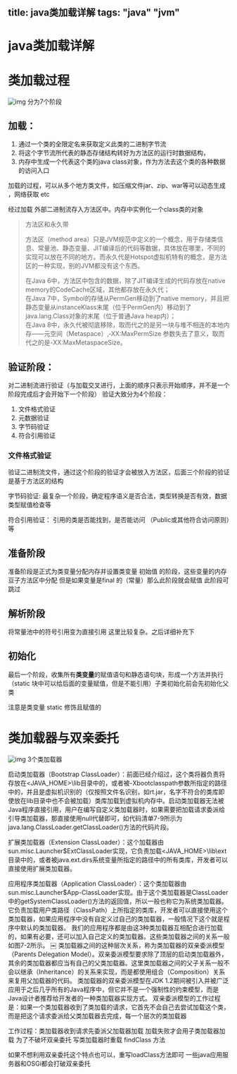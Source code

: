 title: java类加载详解
tags: "java" "jvm"
---

# java类加载详解
# 类加载过程

![img](http://image.hloli.me/18-04-28/1524897048754.jpg)
分为7个阶段

## 加载：
1. 通过一个类的全限定名来获取定义此类的二进制字节流
2. 将这个字节流所代表的静态存储结构转好为方法区的运行时数据结构，
3. 内存中生成一个代表这个类的java class对象，作为方法去这个类的各种数据的访问入口

加载的过程，可以从多个地方类文件，如压缩文件jar、zip、war等可以动态生成 ，网络获取 etc

经过加载 外部二进制流存入方法区中。内存中实例化一个class类的对象


> 方法区和永久带  
>   
> 方法区（method area）只是JVM规范中定义的一个概念，用于存储类信息、常量池、静态变量、JIT编译后的代码等数据，具体放在哪里，不同的实现可以放在不同的地方。而永久代是Hotspot虚拟机特有的概念，是方法区的一种实现，别的JVM都没有这个东西。  
>   
> 在Java 6中，方法区中包含的数据，除了JIT编译生成的代码存放在native memory的CodeCache区域，其他都存放在永久代；  
> 在Java 7中，Symbol的存储从PermGen移动到了native memory，并且把静态变量从instanceKlass末尾（位于PermGen内）移动到了java.lang.Class对象的末尾（位于普通Java heap内）；  
> 在Java 8中，永久代被彻底移除，取而代之的是另一块与堆不相连的本地内存——元空间（Metaspace）,‑XX:MaxPermSize 参数失去了意义，取而代之的是-XX:MaxMetaspaceSize。  


## 验证阶段：
对二进制流进行验证（与加载交叉进行，上面的顺序只表示开始顺序，并不是一个阶段完成后才会开始下一个阶段）
验证大致分为4个阶段：
1. 文件格式验证
2. 元数据验证
3. 字节码验证
4. 符合引用验证

### 文件格式验证
验证二进制流文件，通过这个阶段的验证才会被放入方法区，后面三个阶段的验证是基于方法区的结构

字节码验证:
最复杂一个阶段，确定程序语义是否合法，类型转换是否有效，数据类型赋值检查等

符合引用验证：
引用的类是否能找到，是否能访问 （Public或其他符合访问原则）等


## 准备阶段
准备阶段是正式为类变量分配内存并设置类变量   初始值  的阶段，这些变量的内存豆子方法区中分配
但是如果变量是final 的（常量）那么此阶段就会赋值  此阶段可跳过


## 解析阶段
将常量池中的符号引用变为直接引用
这里比较复杂。之后详细补充下

## 初始化
最后一个阶段，收集所有**类变量**的赋值语句和静态语句块，形成一个<cinit>方法并执行（static 块中可以给后面的变量赋值，但是不能引用）子类初始化前会先初始化父类

注意是类变量 static 修饰且赋值的


# 类加载器与双亲委托
![img](http://image.hloli.me/18-04-28/1524898322109.jpg)
3个类加载器

启动类加载器（Bootstrap ClassLoader）：前面已经介绍过，这个类将器负责将存放在<JAVA_HOME>\lib目录中的，或者被-Xbootclasspath参数所指定的路径中的，并且是虚拟机识别的（仅按照文件名识别，如rt.jar，名字不符合的类库即使放在lib目录中也不会被加载）类库加载到虚拟机内存中。启动类加载器无法被Java程序直接引用，用户在编写自定义类加载器时，如果需要把加载请求委派给引导类加载器，那直接使用null代替即可，如代码清单7-9所示为java.lang.ClassLoader.getClassLoader()方法的代码片段。

扩展类加载器（Extension ClassLoader）：这个加载器由sun.misc.Launcher$ExtClassLoader实现，它负责加载<JAVA_HOME>\lib\ext目录中的，或者被java.ext.dirs系统变量所指定的路径中的所有类库，开发者可以直接使用扩展类加载器。

应用程序类加载器（Application ClassLoader）：这个类加载器由sun.misc.Launcher$App-ClassLoader实现。由于这个类加载器是ClassLoader中的getSystemClassLoader()方法的返回值，所以一般也称它为系统类加载器。它负责加载用户类路径（ClassPath）上所指定的类库，开发者可以直接使用这个类加载器，如果应用程序中没有自定义过自己的类加载器，一般情况下这个就是程序中默认的类加载器。
我们的应用程序都是由这3种类加载器互相配合进行加载的，如果有必要，还可以加入自己定义的类加载器。这些类加载器之间的关系一般如图7-2所示。
￼
类加载器之间的这种层次关系，称为类加载器的双亲委派模型（Parents Delegation Model）。双亲委派模型要求除了顶层的启动类加载器外，其余的类加载器都应当有自己的父类加载器。这里类加载器之间的父子关系一般不会以继承（Inheritance）的关系来实现，而是都使用组合（Composition）关系来复用父加载器的代码。
类加载器的双亲委派模型在JDK 1.2期间被引入并被广泛应用于之后几乎所有的Java程序中，但它并不是一个强制性的约束模型，而是Java设计者推荐给开发者的一种类加载器实现方式。
双亲委派模型的工作过程是：如果一个类加载器收到了类加载的请求，它首先不会自己去尝试加载这个类，而是把这个请求委派给父类加载器去完成，每一个层次的类加载器


工作过程：类加载器收到请求先委派父加载器加载 加载失败才会用子类加载器加载
为了不破坏双亲委托  写类加载器时重载 findClass 方法


如果不想利用双亲委托这个特点也可以，重写loadClass方法即可
一些java应用服务器和OSGi都会打破双亲委托
